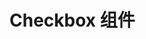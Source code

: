 # Checkbox 组件

<script setup>
  import demo from "./demo.vue"
    import demoGroup from "./demoGroup.vue"
  import preView from "@/components/preview/preview.vue"
</script>
<demo />
<pre-view compName="checkbox" vueFName="demo" />

<demoGroup />
<pre-view compName="checkbox" vueFName="demoGroup" />
